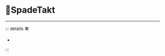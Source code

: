 # 🔻<via>SpadeTakt</via>

---

<!-- =================================================== -->
<!-- =================================================== -->
<!-- =================================================== -->
<!-- =================================================== -->
<!-- =================================================== -->
::: details 🛠

-

:::
